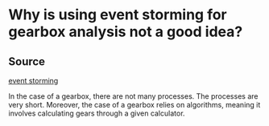 # Why is using event storming for gearbox analysis not a good idea?

## Source

[event storming](https://www.eventstorming.com/)

In the case of a gearbox, there are not many processes. The processes are very short. Moreover, the case of a gearbox relies on algorithms, meaning it involves calculating gears through a given calculator.
